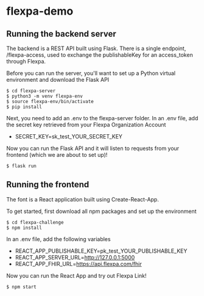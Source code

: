 # flexpa-demo

## Running the backend server 
The backend is a REST API built using Flask. There is a single endpoint, /flexpa-access, used to exchange the publishableKey for an access_token through Flexpa.

Before you can run the server, you'll want to set up a Python virtual environment and download the Flask API 
```
$ cd flexpa-server
$ python3 -m venv flexpa-env
$ source flexpa-env/bin/activate
$ pip install
```
Next, you need to add an .env to the flexpa-server folder. 
In an .env file, add the secret key retrieved from your Flexpa Organization Account
- SECRET_KEY=sk_test_YOUR_SECRET_KEY

Now you can run the Flask API and it will listen to requests from your frontend (which we are about to set up)!
```
$ flask run
```

## Running the frontend
The font is a React application built using Create-React-App. 

To get started, first download all npm packages and set up the environment 
```
$ cd flexpa-challenge
$ npm install 
```
In an .env file, add the following variables
- REACT_APP_PUBLISHABLE_KEY=pk_test_YOUR_PUBLISHABLE_KEY
- REACT_APP_SERVER_URL=http://127.0.0.1:5000
- REACT_APP_FHIR_URL=https://api.flexpa.com/fhir

Now you can run the React App and try out Flexpa Link!
```
$ npm start
```


